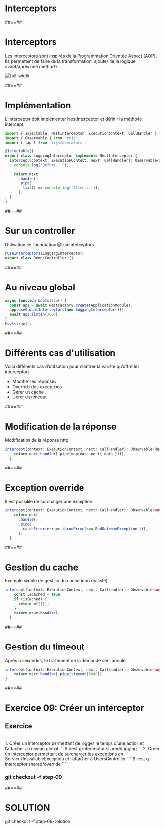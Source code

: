 <!-- .slide: class="transition-orange sfeir-bg-white-4" -->

# Interceptors

##==##
# Interceptors

Les interceptors sont inspirés de la Programmation Orientée Aspect (AOP).
Ils permettent de faire de la transformation, ajouter de la logique avant/après une méthode ...

![full-width](./assets/images/g5c833a2249_0_311.png)

##==##
<!-- .slide: class="with-code" -->

# Implémentation
L’interceptor doit implémenter NestInterceptor et définir la méthode intercept.

```typescript
import { Injectable, NestInterceptor, ExecutionContext, CallHandler } from '@nestjs/common';
import { Observable } from 'rxjs';
import { tap } from 'rxjs/operators';

@Injectable()
export class LoggingInterceptor implements NestInterceptor {
  intercept(context: ExecutionContext, next: CallHandler): Observable<any> {
    console.log('Before...');

    return next
      .handle()
      .pipe(
        tap(() => console.log('After...')),
      );
  }
}
```
<!-- .slide: class="big-code" -->

##==##
<!-- .slide: class="with-code" -->

# Sur un controller
Utilisation de l’annotation @UseInterceptors

```typescript
@UseInterceptors(LoggingInterceptor)
export class DemosController {}
```
<!-- .slide: class="big-code" -->

##==##
<!-- .slide: class="with-code" -->

# Au niveau global
```typescript
async function bootstrap() {
  const app = await NestFactory.create(ApplicationModule);
  app.useGlobalInterceptors(new LoggingInterceptor());
  await app.listen(3000);
}
bootstrap();
```
<!-- .slide: class="big-code" -->

##==##
# Différents cas d'utilisation
Voici différents cas d’utilisation pour montrer la variété qu’offre les interceptors.

* Modifier les réponses
* Override des exceptions
* Gérer un cache
* Gérer un timeout

##==##
<!-- .slide: class="with-code" -->

# Modification de la réponse
Modification de la réponse http

```typescript
intercept(context: ExecutionContext, next: CallHandler): Observable<Response<T>> {
    return next.handle().pipe(map(data => ({ data })));
  }
```
<!-- .slide: class="big-code" -->

##==##
<!-- .slide: class="with-code" -->

# Exception override
Il est possible de surcharger une exception

```typescript
intercept(context: ExecutionContext, next: CallHandler): Observable<any> {
    return next
      .handle()
      .pipe(
        catchError(err => throwError(new BadGatewayException())),
      );
  }
```
<!-- .slide: class="big-code" -->

##==##
<!-- .slide: class="with-code" -->

# Gestion du cache
Exemple simple de gestion du cache (non réaliste)

```typescript
intercept(context: ExecutionContext, next: CallHandler): Observable<any> {
    const isCached = true;
    if (isCached) {
      return of([]);
    }
    return next.handle();
  }
```
<!-- .slide: class="big-code" -->

##==##
<!-- .slide: class="with-code" -->

# Gestion du timeout
Après 5 secondes, le traitement de la demande sera annulé

```typescript
intercept(context: ExecutionContext, next: CallHandler): Observable<any> {
    return next.handle().pipe(timeout(5000))
}
```
<!-- .slide: class="big-code" -->

##==##
<!-- .slide: class="exercice sfeir-bg-pink" -->

# Exercice 09: Créer un interceptor
## Exercice

<br>
1. Créer un interceptor permettant de logger le temps d’une action et l’attacher au niveau global
    ```
    $ nest g interceptor shared/logging
    ```
2. Créer un interceptor permettant de surcharger les exceptions en ServiceUnavailableException et l’attacher à UsersController
    ```
    $ nest g interceptor shared/override
    ```
<br>

### git checkout -f step-09

##==##
<!-- .slide: class="sfeir-bg-white-4" -->

# SOLUTION
  <div class="full-center">git checkout -f step-09-solution</div>








